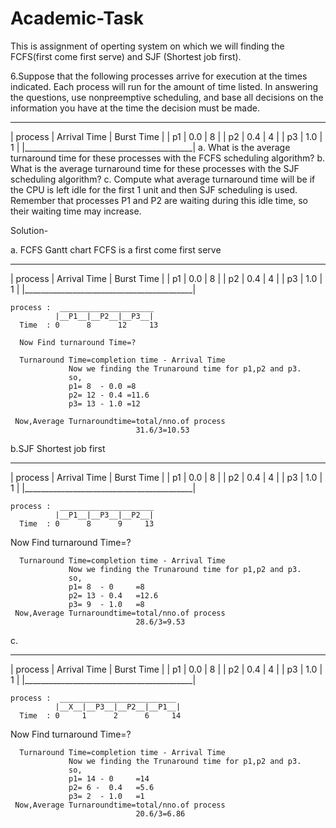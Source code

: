# Academic-Task
This is assignment of operting system on which we  will finding the  FCFS(first come first serve) and SJF (Shortest job first).



6.Suppose that the following processes arrive for execution at the times indicated. Each process will run for the amount of time listed. In answering the questions, use nonpreemptive scheduling, and base all decisions on the information you have at the time the decision must be made.
___________________________________________
|  process  |  Arrival Time |   Burst Time |
|   p1      |    0.0        |     8        |
|   p2      |    0.4        |     4        | 
|   p3      |    1.0        |     1        | 
|__________________________________________|
a. What is the average turnaround time for these processes with the FCFS scheduling algorithm?
b. What is the average turnaround time for these processes with the SJF scheduling algorithm?
c. Compute what average turnaround time will be if the CPU is left idle for the first 1 unit and then SJF scheduling is used. Remember that processes P1 and P2 are waiting during this idle time, so their waiting time may increase.

Solution-

a. FCFS Gantt chart 
   FCFS is a first come first serve
___________________________________________
|  process  |  Arrival Time |   Burst Time |
|   p1      |    0.0        |     8        |
|   p2      |    0.4        |     4        | 
|   p3      |    1.0        |     1        | 
|__________________________________________|
    
    process :  _____________________
              |__P1__|__P2__|__P3__|
      Time  : 0      8      12     13
      
      Now Find turnaround Time=?
      
      Turnaround Time=completion time - Arrival Time
                 Now we finding the Trunaround time for p1,p2 and p3.
                 so,
                 p1= 8  - 0.0 =8 
                 p2= 12 - 0.4 =11.6
                 p3= 13 - 1.0 =12
                 
     Now,Average Turnaroundtime=total/nno.of process
                                31.6/3=10.53

b.SJF
Shortest job first
 ___________________________________________
|  process  |  Arrival Time |   Burst Time |
|   p1      |    0.0        |     8        |
|   p2      |    0.4        |     4        | 
|   p3      |    1.0        |     1        | 
|__________________________________________|
    
      
    process :  _____________________
              |__P1__|__P3__|__P2__|
      Time  : 0      8      9     13
    

Now Find turnaround Time=?
      
      Turnaround Time=completion time - Arrival Time
                 Now we finding the Trunaround time for p1,p2 and p3.
                 so,
                 p1= 8  - 0     =8
                 p2= 13 - 0.4   =12.6
                 p3= 9  - 1.0   =8                
     Now,Average Turnaroundtime=total/nno.of process
                                28.6/3=9.53
c.     

___________________________________________
|  process  |  Arrival Time |   Burst Time |
|   p1      |    0.0        |     8        |
|   p2      |    0.4        |     4        | 
|   p3      |    1.0        |     1        | 
|__________________________________________|
    
       
    process :  __________________________
              |__X__|__P3__|__P2__|__P1__|
      Time  : 0     1      2      6     14
    

Now Find turnaround Time=?
      
      Turnaround Time=completion time - Arrival Time
                 Now we finding the Trunaround time for p1,p2 and p3.
                 so,
                 p1= 14 - 0     =14
                 p2= 6 -  0.4   =5.6
                 p3= 2  - 1.0   =1                
     Now,Average Turnaroundtime=total/nno.of process
                                20.6/3=6.86
    
    
    
    

